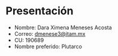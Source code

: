 # Presentación
* Nombre: Dara Ximena Meneses Acosta
* Correo: dmenese3@itam.mx
* CU: 190689
* Nombre preferido: Plutarco